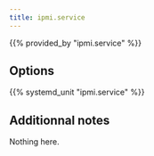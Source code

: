 ```yaml
---
title: ipmi.service
---
```


{{% provided_by "ipmi.service" %}}

## Options

{{% systemd_unit "ipmi.service" %}}

## Additionnal notes

Nothing here.